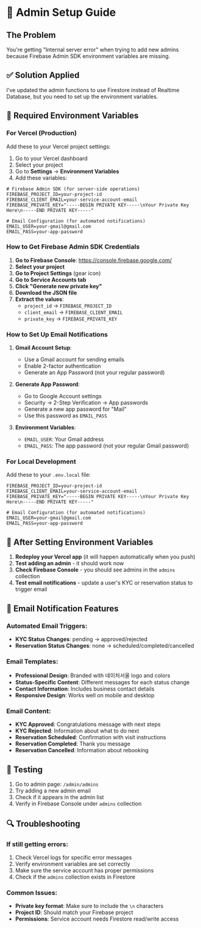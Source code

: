 # 🔧 Admin Setup Guide

## The Problem

You're getting "Internal server error" when trying to add new admins because Firebase Admin SDK environment variables are missing.

## ✅ Solution Applied

I've updated the admin functions to use Firestore instead of Realtime Database, but you need to set up the environment variables.

## 🔑 Required Environment Variables

### For Vercel (Production)

Add these to your Vercel project settings:

1. Go to your Vercel dashboard
2. Select your project
3. Go to **Settings** → **Environment Variables**
4. Add these variables:

```env
# Firebase Admin SDK (for server-side operations)
FIREBASE_PROJECT_ID=your-project-id
FIREBASE_CLIENT_EMAIL=your-service-account-email
FIREBASE_PRIVATE_KEY="-----BEGIN PRIVATE KEY-----\nYour Private Key Here\n-----END PRIVATE KEY-----"

# Email Configuration (for automated notifications)
EMAIL_USER=your-gmail@gmail.com
EMAIL_PASS=your-app-password
```

### How to Get Firebase Admin SDK Credentials

1. **Go to Firebase Console**: https://console.firebase.google.com/
2. **Select your project**
3. **Go to Project Settings** (gear icon)
4. **Go to Service Accounts tab**
5. **Click "Generate new private key"**
6. **Download the JSON file**
7. **Extract the values**:
   - `project_id` → `FIREBASE_PROJECT_ID`
   - `client_email` → `FIREBASE_CLIENT_EMAIL`
   - `private_key` → `FIREBASE_PRIVATE_KEY`

### How to Set Up Email Notifications

1. **Gmail Account Setup**:

   - Use a Gmail account for sending emails
   - Enable 2-factor authentication
   - Generate an App Password (not your regular password)

2. **Generate App Password**:

   - Go to Google Account settings
   - Security → 2-Step Verification → App passwords
   - Generate a new app password for "Mail"
   - Use this password as `EMAIL_PASS`

3. **Environment Variables**:
   - `EMAIL_USER`: Your Gmail address
   - `EMAIL_PASS`: The app password (not your regular Gmail password)

### For Local Development

Add these to your `.env.local` file:

```env
FIREBASE_PROJECT_ID=your-project-id
FIREBASE_CLIENT_EMAIL=your-service-account-email
FIREBASE_PRIVATE_KEY="-----BEGIN PRIVATE KEY-----\nYour Private Key Here\n-----END PRIVATE KEY-----"

# Email Configuration (for automated notifications)
EMAIL_USER=your-gmail@gmail.com
EMAIL_PASS=your-app-password
```

## 🔄 After Setting Environment Variables

1. **Redeploy your Vercel app** (it will happen automatically when you push)
2. **Test adding an admin** - it should work now
3. **Check Firebase Console** - you should see admins in the `admins` collection
4. **Test email notifications** - update a user's KYC or reservation status to trigger email

## 📧 Email Notification Features

### **Automated Email Triggers**:

- **KYC Status Changes**: pending → approved/rejected
- **Reservation Status Changes**: none → scheduled/completed/cancelled

### **Email Templates**:

- **Professional Design**: Branded with 네이처서울 logo and colors
- **Status-Specific Content**: Different messages for each status change
- **Contact Information**: Includes business contact details
- **Responsive Design**: Works well on mobile and desktop

### **Email Content**:

- **KYC Approved**: Congratulations message with next steps
- **KYC Rejected**: Information about what to do next
- **Reservation Scheduled**: Confirmation with visit instructions
- **Reservation Completed**: Thank you message
- **Reservation Cancelled**: Information about rebooking

## 🧪 Testing

1. Go to admin page: `/admin/admins`
2. Try adding a new admin email
3. Check if it appears in the admin list
4. Verify in Firebase Console under `admins` collection

## 🔍 Troubleshooting

### If still getting errors:

1. Check Vercel logs for specific error messages
2. Verify environment variables are set correctly
3. Make sure the service account has proper permissions
4. Check if the `admins` collection exists in Firestore

### Common Issues:

- **Private key format**: Make sure to include the `\n` characters
- **Project ID**: Should match your Firebase project
- **Permissions**: Service account needs Firestore read/write access
